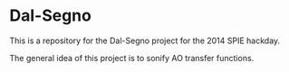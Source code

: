 Dal-Segno
=========

This is a repository for the Dal-Segno project for the 2014 SPIE hackday.

The general idea of this project is to sonify AO transfer functions.
